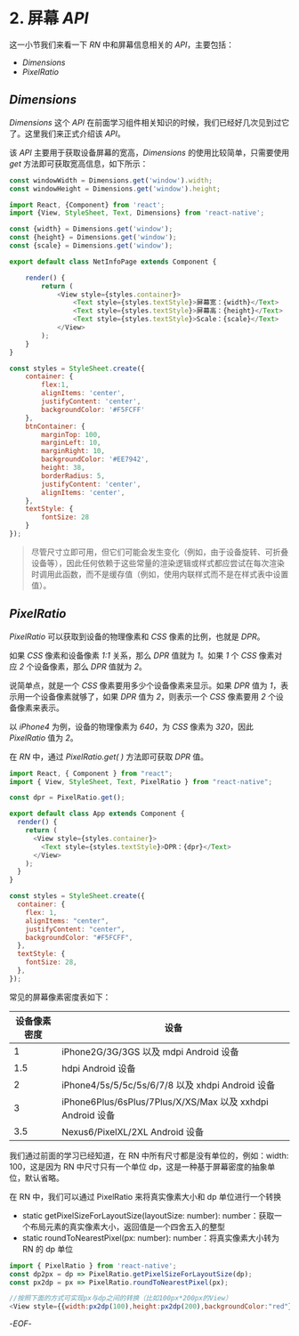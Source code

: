 # 2. 屏幕 *API*

这一小节我们来看一下 *RN* 中和屏幕信息相关的 *API*，主要包括：

- *Dimensions*
- *PixelRatio*

## *Dimensions*

*Dimensions* 这个 *API* 在前面学习组件相关知识的时候，我们已经好几次见到过它了。这里我们来正式介绍该 *API*。

该 *API* 主要用于获取设备屏幕的宽高，*Dimensions* 的使用比较简单，只需要使用 *get* 方法即可获取宽高信息，如下所示：

```js
const windowWidth = Dimensions.get('window').width;
const windowHeight = Dimensions.get('window').height;
```

```js
import React, {Component} from 'react';
import {View, StyleSheet, Text, Dimensions} from 'react-native';

const {width} = Dimensions.get('window');
const {height} = Dimensions.get('window');
const {scale} = Dimensions.get('window');

export default class NetInfoPage extends Component {

    render() {
        return (
            <View style={styles.container}>
                <Text style={styles.textStyle}>屏幕宽：{width}</Text>
                <Text style={styles.textStyle}>屏幕高：{height}</Text>
                <Text style={styles.textStyle}>Scale：{scale}</Text>
            </View>
        );
    }
}

const styles = StyleSheet.create({
    container: {
        flex:1,
        alignItems: 'center',
        justifyContent: 'center',
        backgroundColor: '#F5FCFF'
    },
    btnContainer: {
        marginTop: 100,
        marginLeft: 10,
        marginRight: 10,
        backgroundColor: '#EE7942',
        height: 38,
        borderRadius: 5,
        justifyContent: 'center',
        alignItems: 'center',
    },
    textStyle: {
        fontSize: 28
    }
});
```

>尽管尺寸立即可用，但它们可能会发生变化（例如，由于设备旋转、可折叠设备等），因此任何依赖于这些常量的渲染逻辑或样式都应尝试在每次渲染时调用此函数，而不是缓存值（例如，使用内联样式而不是在样式表中设置值）。

## *PixelRatio*

*PixelRatio* 可以获取到设备的物理像素和 *CSS* 像素的比例，也就是 *DPR*。

如果 *CSS* 像素和设备像素 *1:1* 关系，那么 *DPR* 值就为 *1*。如果 *1* 个 *CSS* 像素对应 *2* 个设备像素，那么 *DPR* 值就为 *2*。

说简单点，就是一个 *CSS* 像素要用多少个设备像素来显示。如果 *DPR* 值为 *1*，表示用一个设备像素就够了，如果 *DPR* 值为 *2*，则表示一个 *CSS* 像素要用 *2* 个设备像素来表示。

以 *iPhone4* 为例，设备的物理像素为 *640*，为 *CSS* 像素为 *320*，因此 *PixelRatio* 值为 *2*。

在 *RN* 中，通过 *PixelRatio.get( )* 方法即可获取 *DPR* 值。

```js
import React, { Component } from "react";
import { View, StyleSheet, Text, PixelRatio } from "react-native";

const dpr = PixelRatio.get();

export default class App extends Component {
  render() {
    return (
      <View style={styles.container}>
        <Text style={styles.textStyle}>DPR：{dpr}</Text>
      </View>
    );
  }
}

const styles = StyleSheet.create({
  container: {
    flex: 1,
    alignItems: "center",
    justifyContent: "center",
    backgroundColor: "#F5FCFF",
  },
  textStyle: {
    fontSize: 28,
  },
});
```

常见的屏幕像素密度表如下：

| 设备像素密度 | 设备                                                       |
| ------------ | ---------------------------------------------------------- |
| 1            | iPhone2G/3G/3GS 以及 mdpi Android 设备                     |
| 1.5          | hdpi Android 设备                                          |
| 2            | iPhone4/5s/5/5c/5s/6/7/8 以及 xhdpi Android 设备           |
| 3            | iPhone6Plus/6sPlus/7Plus/X/XS/Max 以及 xxhdpi Android 设备 |
| 3.5          | Nexus6/PixelXL/2XL Android 设备                            |

我们通过前面的学习已经知道，在 RN 中所有尺寸都是没有单位的，例如：width: 100，这是因为 RN 中尺寸只有一个单位 dp，这是一种基于屏幕密度的抽象单位，默认省略。

在 RN 中，我们可以通过 PixelRatio 来将真实像素大小和 dp 单位进行一个转换

- static getPixelSizeForLayoutSize(layoutSize: number): number：获取一个布局元素的真实像素大小，返回值是一个四舍五入的整型
- static roundToNearestPixel(px: number): number：将真实像素大小转为 RN 的 dp 单位

```js
import { PixelRatio } from 'react-native';
const dp2px = dp => PixelRatio.getPixelSizeForLayoutSize(dp);
const px2dp = px => PixelRatio.roundToNearestPixel(px);

//按照下面的方式可实现px与dp之间的转换（比如100px*200px的View）
<View style={{width:px2dp(100),height:px2dp(200),backgroundColor:"red"}}/>
```

-*EOF*-